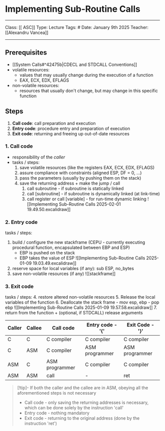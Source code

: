 # Implementing Sub-Routine Calls
___
Class: [[ ASC]]
Type: Lecture
Tags: # 
Date: January 9th 2025
Teacher: [[Alexandru Vancea]]
___
## Prerequisites
- [[System Calls#^42475b|CDECL and STDCALL Conventions]]
- volatile resources: 
	- values that may usually change during the execution of a function
	- EAX, ECX, EDX, EFLAGS
- non-volatile resources: 
	- resources that usually don't change, but may change in this specific function
## Steps 
1. **Call code**: call preparation and execution 
2. **Entry code**: procedure entry and preparation of execution 
3. **Exit code**: returning and freeing up out-of-date resources 
### 1. Call code 
- responsibility of the *caller*
- tasks / steps:
	1. save volatile resources (like the registers EAX, ECX, EDX, EFLAGS)
	2. assure compliance with constraints (aligned ESP, DF = 0, ...)
	3. pass the parameters (usually by pushing them on the stack)
	4. save the returning address + make the jump / call 
		1. call subroutine - if subroutine is statically linked 
		2. call \[subroutine] - if subroutine is dynamically linked (at link-time)
		3. call register or call \[variable] - for run-time dynamic linking 
![[Implementing Sub-Routine Calls 2025-02-01 19.49.50.excalidraw]]
### 2. Entry code
tasks / steps:
1. build / configure the new stackframe (CEPU - currently executing procedural function, encapsulated between EBP and ESP) 
	- EBP is pushed on the stack 
	- EBP takes the value of ESP
![[Implementing Sub-Routine Calls 2025-01-09 19.03.49.excalidraw]]
2. reserve space for local variables (if any): sub ESP, no_bytes 
3. save non-volatile resources (if any)
![[stackframe]]
### 3. Exit code 
tasks / steps:
4. restore altered non-volatile resources
5. Release the local variables of the function 
6. Deallocate the stack frame 
	- mov esp, ebp 
	- pop ebp 
![[Implementing Sub-Routine Calls 2025-01-09 19.57.58.excalidraw]]
7. return from the function + (optional, if STDCALL) release arguments

| Caller | Callee | Call code      | Entry code - '{' | Exit Code - '}' |
| ------ | ------ | -------------- | ---------------- | --------------- |
| C      | C      | C compiler     | C compiler       | C compiler      |
| C      | ASM    | C compiler     | ASM programmer   | ASM programmer  |
| ASM    | C      | ASM programmer | C compiler       | C compiler      |
| ASM    | ASM    | call           | -                | ret             |
>[!tip]- If both the caller and the callee are in ASM, obeying all the aforementioned steps is not necessary 
> - Call code - only saving the returning addresses is necessary, which can be done solely by the instruction 'call'
> - Entry code - nothing mandatory 
> - Exit code - returning to the original address (done by the instruction 'ret')

